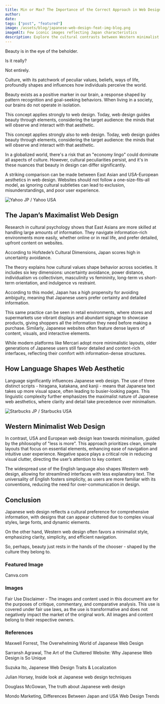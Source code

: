 ```yaml
---
title: Min or Max? The Importance of the Correct Approach in Web Design
author: 
date: 
tags: ["post", "featured"]
image: /assets/blog/japanese-web-design-feat-img-blog.png
imageAlt: Few iconic images reflecting Japan characteristics
description: Explore the cultural contrasts between Western minimalist and Japanese maximalist web design. This article delves into how cultural values, language, and psychology shape user experience, comparing detailed, content-rich designs in Japan with clean, simple layouts in the West.
---
```


Beauty is in the eye of the beholder.

Is it really?

Not entirely.

Culture, with its patchwork of peculiar values, beliefs, ways of life, profoundly shapes and influences how individuals perceive the world.

Beauty exists as a positive marker in our brain, a response shaped by pattern recognition and goal-seeking behaviors. When living in a society, our brains do not operate in isolation.

This concept applies strongly to web design. Today, web design guides beauty through elements, considering the target audience: the minds that will observe and interact with that aesthetic.

This concept applies strongly also to web design. Today, web design guides beauty through elements, considering the target audience: the minds that will observe and interact with that aesthetic.

In a globalized world, there's a risk that an "economy lingo" could dominate all aspects of culture. However, cultural peculiarities persist, and it's in these nuances that beauty in design can differ significantly.

A striking comparison can be made between East Asian and USA-European aesthetics in web design. Websites should not follow a one-size-fits-all model, as ignoring cultural subtleties can lead to exclusion, misunderstandings, and poor user experience.

![Yahoo JP / Yahoo USA](/assets/blog/japanese-web-design_2.png)

## The Japan’s Maximalist Web Design

Research in cultural psychology shows that East Asians are more skilled at handling large amounts of information. They navigate information-rich environments more easily, whether online or in real life, and prefer detailed, upfront content on websites.

According to Hofstede’s Cultural Dimensions, Japan scores high in uncertainty avoidance.

The theory explains how cultural values shape behavior across societies. It includes six key dimensions: uncertainty avoidance, power distance, individualism vs collectivism, masculinity vs femininity, long-term vs short-term orientation, and indulgence vs restraint.

According to this model, Japan has a high propensity for avoiding ambiguity, meaning that Japanese users prefer certainty and detailed information.

This same practice can be seen in retail environments, where stores and supermarkets use vibrant displays and abundant signage to showcase products, giving shoppers all the information they need before making a purchase. Similarly, Japanese websites often feature dense layers of content, visuals, and interactive elements.

While modern platforms like Mercari adopt more minimalistic layouts, older generations of Japanese users still favor detailed and content-rich interfaces, reflecting their comfort with information-dense structures.

## How Language Shapes Web Aesthetic

Language significantly influences Japanese web design. The use of three distinct scripts - hiragana, katakana, and kanji - means that Japanese text takes up more visual space, often leading to busier-looking pages. This linguistic complexity further emphasizes the maximalist nature of Japanese web aesthetics, where clarity and detail take precedence over minimalism.

![Starbucks JP / Starbucks USA](/assets/blog/japanese-web-design_1.png)

## Western Minimalist Web Design
In contrast, USA and European web design lean towards minimalism, guided by the philosophy of "less is more". This approach prioritizes clean, simple layouts that focus on essential elements, enhancing ease of navigation and intuitive user experience. Negative space plays a critical role in reducing visual clutter, directing the user’s attention to key content.

The widespread use of the English language also shapes Western web design, allowing for streamlined interfaces with less explanatory text. The universality of English fosters simplicity, as users are more familiar with its conventions, reducing the need for over-communication in design.

## Conclusion
Japanese web design reflects a cultural preference for comprehensive information, with designs that can appear cluttered due to complex visual styles, large fonts, and dynamic elements.

On the other hand, Western web design often favors a minimalist style, emphasizing clarity, simplicity, and efficient navigation.

So, perhaps, beauty just rests in the hands of the chooser - shaped by the culture they belong to.

### Featured Image

Canva.com

### Images
Fair Use Disclaimer - The images and content used in this document are for the purposes of critique, commentary, and comparative analysis. This use is covered under fair use laws, as the use is transformative and does not negatively impact the market of the original work. All images and content belong to their respective owners.

### References

Maxwell Forrest, The Overwhelming World of Japanese Web Design

Sarransh Agrawal, The Art of the Cluttered Website: Why Japanese Web Design is So Unique

Suzuka Ito, Japanese Web Design Traits & Localization

Julian Horsey, Inside look at Japanese web design techniques

Douglass McGowan, The truth about Japanese web design

Mondo Marketing, Differences Between Japan and USA Web Design Trends


